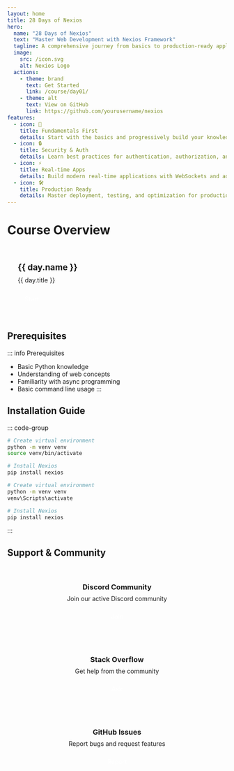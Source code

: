 ```yaml
---
layout: home
title: 28 Days of Nexios
hero:
  name: "28 Days of Nexios"
  text: "Master Web Development with Nexios Framework"
  tagline: A comprehensive journey from basics to production-ready applications
  image:
    src: /icon.svg
    alt: Nexios Logo
  actions:
    - theme: brand
      text: Get Started
      link: /course/day01/
    - theme: alt
      text: View on GitHub
      link: https://github.com/yourusername/nexios
features:
  - icon: 🚀
    title: Fundamentals First
    details: Start with the basics and progressively build your knowledge of web development with Nexios.
  - icon: 🔒
    title: Security & Auth
    details: Learn best practices for authentication, authorization, and securing your applications.
  - icon: ⚡
    title: Real-time Apps
    details: Build modern real-time applications with WebSockets and advanced features.
  - icon: 🛠
    title: Production Ready
    details: Master deployment, testing, and optimization for production environments.
---
```


# Course Overview

<div class="course-grid">
  <div v-for="day in days" :key="day.name" class="course-card">
    <h3>{{ day.name }}</h3>
    <p>{{ day.title }}</p>
    <a :href="day.link" class="start-button">Start</a>
  </div>
</div>

<script setup>
const days = [
  {
    name: 'Day 1',
    title: 'Introduction to Nexios',
    link: '/course/day01/'
  },
  {
    name: 'Day 2',
    title: 'First Application & Routing',
    link: '/course/day02/'
  },
  {
    name: 'Day 3',
    title: 'Request & Response Handling',
    link: '/course/day03/'
  },
  {
    name: 'Day 4',
    title: 'Path & Query Parameters',
    link: '/course/day04/'
  },
  {
    name: 'Day 5',
    title: 'Basic Middleware',
    link: '/course/day05/'
  },
  {
    name: 'Day 6',
    title: 'Error Handling',
    link: '/course/day06/'
  },
  {
    name: 'Day 7',
    title: 'RESTful API Project',
    link: '/course/day07/'
  },
  {
    name: 'Day 8',
    title: 'Database Integration',
    link: '/course/day08/'
  },
  {
    name: 'Day 9',
    title: 'Data Validation',
    link: '/course/day09/'
  },
  {
    name: 'Day 10',
    title: 'Forms & File Uploads',
    link: '/course/day10/'
  },
  {
    name: 'Day 11',
    title: 'Session Management',
    link: '/course/day11/'
  },
  {
    name: 'Day 12',
    title: 'Authentication Basics',
    link: '/course/day12/'
  },
  {
    name: 'Day 13',
    title: 'JWT & OAuth',
    link: '/course/day13/'
  },
  {
    name: 'Day 14',
    title: 'User Management System',
    link: '/course/day14/'
  },
  {
    name: 'Day 15',
    title: 'WebSockets Basics',
    link: '/course/day15/'
  },
  {
    name: 'Day 16',
    title: 'Real-time Applications',
    link: '/course/day16/'
  },
  {
    name: 'Day 17',
    title: 'Advanced Middleware',
    link: '/course/day17/'
  },
  {
    name: 'Day 18',
    title: 'Custom Decorators',
    link: '/course/day18/'
  },
  {
    name: 'Day 19',
    title: 'Dependency Injection',
    link: '/course/day19/'
  },
  {
    name: 'Day 20',
    title: 'Background Tasks',
    link: '/course/day20/'
  },
  {
    name: 'Day 21',
    title: 'Chat Application Project',
    link: '/course/day21/'
  },
  {
    name: 'Day 22',
    title: 'Testing Strategies',
    link: '/course/day22/'
  },
  {
    name: 'Day 23',
    title: 'Logging & Monitoring',
    link: '/course/day23/'
  },
  {
    name: 'Day 24',
    title: 'Performance Optimization',
    link: '/course/day24/'
  },
  {
    name: 'Day 25',
    title: 'Security Best Practices',
    link: '/course/day25/'
  },
  {
    name: 'Day 26',
    title: 'Deployment Strategies',
    link: '/course/day26/'
  },
  {
    name: 'Day 27',
    title: 'Docker & Containers',
    link: '/course/day27/'
  },
  {
    name: 'Day 28',
    title: 'Production-Ready API Project',
    link: '/course/day28/'
  }
]
</script>

<style>
.course-grid {
  display: grid;
  grid-template-columns: repeat(auto-fill, minmax(250px, 1fr));
  gap: 1rem;
  margin: 2rem 0;
}

.course-card {
  background-color: var(--vp-c-bg-soft);
  border: 1px solid var(--vp-c-divider);
  border-radius: 12px;
  padding: 1.5rem;
  transition: all 0.3s ease;
}

.course-card:hover {
  transform: translateY(-2px);
  box-shadow: 0 4px 12px rgba(0, 0, 0, 0.1);
  border-color: var(--vp-c-brand);
}

.course-card h3 {
  margin: 0;
  font-size: 1.2rem;
  color: var(--vp-c-brand);
}

.course-card p {
  margin: 0.5rem 0 1rem;
  color: var(--vp-c-text-2);
  font-size: 0.9rem;
  line-height: 1.4;
}

.start-button {
  display: inline-block;
  /* background-color: var(--vp-c-brand); */
  color: white;
  padding: 0.5rem 1rem;
  border-radius: 6px;
  text-decoration: none;
  font-size: 0.9rem;
  transition: background-color 0.2s;
}

.start-button:hover {
  background-color: var(--vp-c-brand-dark);
  text-decoration: none;
}

/* Support section styling */
.support-grid {
  display: grid;
  grid-template-columns: repeat(auto-fit, minmax(300px, 1fr));
  gap: 1.5rem;
  margin: 2rem 0;
}

.support-card {
  background-color: var(--vp-c-bg-soft);
  border: 1px solid var(--vp-c-divider);
  border-radius: 12px;
  padding: 1.5rem;
  text-align: center;
}

.support-card h3 {
  margin: 0 0 0.5rem;
  color: var(--vp-c-brand);
}

.support-card p {
  margin: 0 0 1rem;
  color: var(--vp-c-text-2);
}
</style>

## Prerequisites

::: info Prerequisites
- Basic Python knowledge
- Understanding of web concepts
- Familiarity with async programming
- Basic command line usage
:::

## Installation Guide

::: code-group
```bash [Linux/Mac]
# Create virtual environment
python -m venv venv
source venv/bin/activate

# Install Nexios
pip install nexios
```

```bash [Windows]
# Create virtual environment
python -m venv venv
venv\Scripts\activate

# Install Nexios
pip install nexios
```
:::

## Support & Community

<div class="support-grid">
  <div class="support-card">
    <h3>Discord Community</h3>
    <p>Join our active Discord community</p>
    <a href="https://discord.gg/x3Jm6jsw" class="start-button">Join</a>
  </div>
  <div class="support-card">
    <h3>Stack Overflow</h3>
    <p>Get help from the community</p>
    <a href="https://stackoverflow.com/questions/tagged/nexios" class="start-button">Ask</a>
  </div>
  <div class="support-card">
    <h3>GitHub Issues</h3>
    <p>Report bugs and request features</p>
    <a href="https://github.com/nexios-labs/nexios/issues" class="start-button">Report</a>
  </div>
</div>